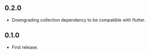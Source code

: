 ## 0.2.0

- Downgrading collection dependency to be compatible with flutter.

## 0.1.0

- First release.
